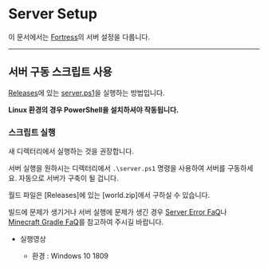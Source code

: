 # Server Setup

이 문서에서는 [Fortress](https://github.com/monun/minigame-fortress)의 서버 설정을 다룹니다.

---

## 서버 구동 스크립트 사용

[Releases](https://github.com/monun/minigame-fortress/releases)에 있는 [server.ps1](https://github.com/monun/minigame-fortress/releases/download/0.0.1/server.ps1)을 실행하는 방법입니다.

**Linux 환경의 경우 PowerShell을 설치하셔야 작동됩니다.**

### 스크립트 실행

새 디렉터리에서 실행하는 것을 권장합니다.

서버 실행을 원하시는 디렉터리에서 `.\server.ps1` 명령을 사용하여 서버를 구동하세요. 자동으로 서버가 구축이 될 겁니다.

월드 파일은 [Releases]에 있는 [world.zip]에서 구하실 수 있습니다.

빌드에 문제가 생기거나 서버 실행에 문제가 생긴 경우 [Server Error FaQ](/Server-Error-FaQ.md)나 [Minecraft Gradle FaQ](/Minecraft-Gradle-FaQ.md)를 참고하여 주시길 바랍니다.

- 실행영상

    - 환경 : Windows 10 1809 
